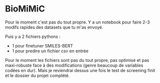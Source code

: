 # BioMiMiC

Pour le moment c'est pas du tout propre.
Y a un notebook pour faire 2-3 modifs rapides des datasets que tu m'as envoyé.

Puis y a 2 fichiers pythons :
- 1 pour finetuner SMILES-BERT
- 1 pour predire un fichier csv en entrée

Pour le moment les fichiers sont pas du tout propre, pas optimisé et pas maxi-robuste face à des modifications (genre beaucoup de variables codées en dur).
Mais je reviendrai dessus une fois le test de screening finit et le dossier du projet complété.